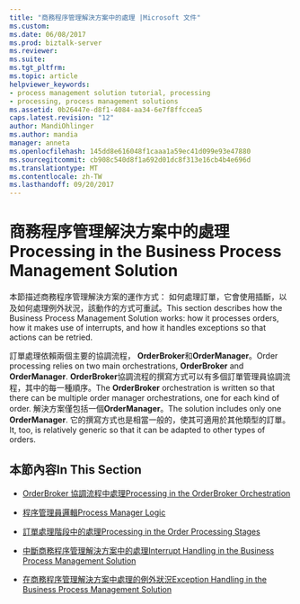 ```yaml
---
title: "商務程序管理解決方案中的處理 |Microsoft 文件"
ms.custom: 
ms.date: 06/08/2017
ms.prod: biztalk-server
ms.reviewer: 
ms.suite: 
ms.tgt_pltfrm: 
ms.topic: article
helpviewer_keywords:
- process management solution tutorial, processing
- processing, process management solutions
ms.assetid: 0b26447e-d8f1-4084-aa34-6e7f8ffccea5
caps.latest.revision: "12"
author: MandiOhlinger
ms.author: mandia
manager: anneta
ms.openlocfilehash: 145dd8e616048f1caaa1a59ec41d099e93e47880
ms.sourcegitcommit: cb908c540d8f1a692d01dc8f313e16cb4b4e696d
ms.translationtype: MT
ms.contentlocale: zh-TW
ms.lasthandoff: 09/20/2017
---
```

# <a name="processing-in-the-business-process-management-solution"></a><span data-ttu-id="1f75c-102">商務程序管理解決方案中的處理</span><span class="sxs-lookup"><span data-stu-id="1f75c-102">Processing in the Business Process Management Solution</span></span>
<span data-ttu-id="1f75c-103">本節描述商務程序管理解決方案的運作方式： 如何處理訂單，它會使用插斷，以及如何處理例外狀況，該動作的方式可重試。</span><span class="sxs-lookup"><span data-stu-id="1f75c-103">This section describes how the Business Process Management Solution works: how it processes orders, how it makes use of interrupts, and how it handles exceptions so that actions can be retried.</span></span>  
  
 <span data-ttu-id="1f75c-104">訂單處理依賴兩個主要的協調流程， **OrderBroker**和**OrderManager**。</span><span class="sxs-lookup"><span data-stu-id="1f75c-104">Order processing relies on two main orchestrations, **OrderBroker** and **OrderManager**.</span></span> <span data-ttu-id="1f75c-105">**OrderBroker**協調流程的撰寫方式可以有多個訂單管理員協調流程，其中的每一種順序。</span><span class="sxs-lookup"><span data-stu-id="1f75c-105">The **OrderBroker** orchestration is written so that there can be multiple order manager orchestrations, one for each kind of order.</span></span> <span data-ttu-id="1f75c-106">解決方案僅包括一個**OrderManager**。</span><span class="sxs-lookup"><span data-stu-id="1f75c-106">The solution includes only one **OrderManager**.</span></span> <span data-ttu-id="1f75c-107">它的撰寫方式也是相當一般的，使其可適用於其他類型的訂單。</span><span class="sxs-lookup"><span data-stu-id="1f75c-107">It, too, is relatively generic so that it can be adapted to other types of orders.</span></span>  
  
## <a name="in-this-section"></a><span data-ttu-id="1f75c-108">本節內容</span><span class="sxs-lookup"><span data-stu-id="1f75c-108">In This Section</span></span>  
  
-   [<span data-ttu-id="1f75c-109">OrderBroker 協調流程中處理</span><span class="sxs-lookup"><span data-stu-id="1f75c-109">Processing in the OrderBroker Orchestration</span></span>](../core/processing-in-the-orderbroker-orchestration.md)  
  
-   [<span data-ttu-id="1f75c-110">程序管理員邏輯</span><span class="sxs-lookup"><span data-stu-id="1f75c-110">Process Manager Logic</span></span>](../core/process-manager-logic.md)  
  
-   [<span data-ttu-id="1f75c-111">訂單處理階段中的處理</span><span class="sxs-lookup"><span data-stu-id="1f75c-111">Processing in the Order Processing Stages</span></span>](../core/processing-in-the-order-processing-stages.md)  
  
-   [<span data-ttu-id="1f75c-112">中斷商務程序管理解決方案中的處理</span><span class="sxs-lookup"><span data-stu-id="1f75c-112">Interrupt Handling in the Business Process Management Solution</span></span>](../core/interrupt-handling-in-the-business-process-management-solution.md)  
  
-   [<span data-ttu-id="1f75c-113">在商務程序管理解決方案中處理的例外狀況</span><span class="sxs-lookup"><span data-stu-id="1f75c-113">Exception Handling in the Business Process Management Solution</span></span>](../core/exception-handling-in-the-business-process-management-solution.md)